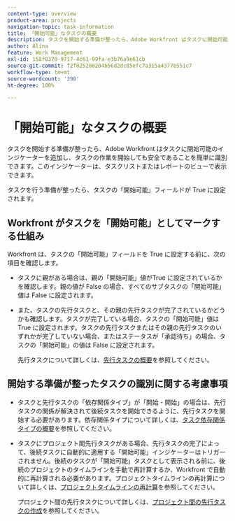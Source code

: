 ```yaml
---
content-type: overview
product-area: projects
navigation-topic: task-information
title: 「開始可能」なタスクの概要
description: タスクを開始する準備が整ったら、Adobe Workfront はタスクに開始可能のインジケーターを追加し、タスクの作業を開始しても安全であることを簡単に識別できます。このインジケーターは、タスクリストまたはレポートのビューで表示できます。
author: Alina
feature: Work Management
exl-id: 158f8370-9717-4c61-99fa-e3b76a9e61cb
source-git-commit: f2f825280204b56d2dc85efc7a315a4377e551c7
workflow-type: tm+mt
source-wordcount: '390'
ht-degree: 100%

---
```


# 「開始可能」なタスクの概要

タスクを開始する準備が整ったら、Adobe Workfront はタスクに開始可能のインジケーターを追加し、タスクの作業を開始しても安全であることを簡単に識別できます。このインジケーターは、タスクリストまたはレポートのビューで表示できます。

タスクを行う準備が整ったら、タスクの「開始可能」フィールドが True に設定されます。

## Workfront がタスクを「開始可能」としてマークする仕組み

Workfront は、タスクの「開始可能」フィールドを True に設定する前に、次の項目を確認します。

* タスクに親がある場合は、親の「開始可能」値がTrue に設定されているかを確認します。親の値が False の場合、すべてのサブタスクの「開始可能」値は False に設定されます。 
* また、タスクの先行タスクと、その親の先行タスクが完了されているかどうかも確認します。タスクが完了している場合、タスクの「開始可能」値は True に設定されます。タスクの先行タスクまたはその親の先行タスクのいずれかが完了していない場合、またはステータスが「承認待ち」の場合、タスクの「開始可能」の値は False に設定されます。 

  先行タスクについて詳しくは、[先行タスクの概要](../../../manage-work/tasks/use-prdcssrs/predecessors-overview.md)を参照してください。

## 開始する準備が整ったタスクの識別に関する考慮事項

* タスクと先行タスクの「依存関係タイプ」が「開始 - 開始」の場合は、先行タスクの関係が解決されて後続タスクを開始できるように、先行タスクを開始する必要があります。依存関係タイプについて詳しくは、[タスク依存関係タイプの概要](../../../manage-work/tasks/use-prdcssrs/task-dependency-types.md)を参照してください。
* タスクにプロジェクト間先行タスクがある場合、先行タスクの完了によって、後続タスクに自動的に適用する「開始可能」インジケーターはトリガーされません。後続のタスクが「開始可能」タスクとして表示される前に、後続のプロジェクトのタイムラインを手動で再計算するか、Workfront で自動的に再計算される必要があります。プロジェクトタイムラインの再計算について詳しくは、[プロジェクトタイムラインの再計算](../../../manage-work/projects/manage-projects/recalculate-project-timeline.md)を参照してください。

  プロジェクト間の先行タスクについて詳しくは、[プロジェクト間の先行タスクの作成](../../../manage-work/tasks/use-prdcssrs/cross-project-predecessors.md)を参照してください。
